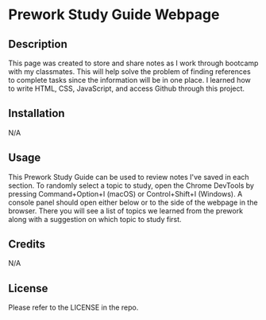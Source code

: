 # Prework Study Guide Webpage

## Description


This page was created to store and share notes as I work through bootcamp with my classmates. This will help solve the problem of finding references to complete tasks since the information will be in one place. I learned how to write HTML, CSS, JavaScript, and access Github through this project.


## Installation

N/A

## Usage

This Prework Study Guide can be used to review notes I've saved in each section. To randomly select a topic to study, open the Chrome DevTools by pressing Command+Option+I (macOS) or Control+Shift+I (Windows). A console panel should open either below or to the side of the webpage in the browser. There you will see a list of topics we learned from the prework along with a suggestion on which topic to study first.

## Credits

N/A

## License

Please refer to the LICENSE in the repo.